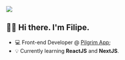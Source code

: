 <div>
  <a href="https://www.linkedin.com/in/filipeveronezi/">
  <img src="https://img.shields.io/badge/linkedin-%230077B5.svg?style=for-the-badge&logo=linkedin&logoColor=white" />
  </a>
  
</div>

<h2>👋🏼 Hi there. I'm Filipe.</h2>

- 💻 Front-end Developer @ [Pilgrim App](https://thepilgrim.com.br);
- 💡 Currently learning **ReactJS** and **NextJS**.

